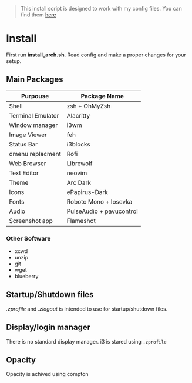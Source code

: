 
> This install script is designed to work with my config files. You can find them
[here](https://github.com/4ndrz3j/dotfiles)


# Install

First run **install_arch.sh**. Read config and make a proper changes for your
setup.

## Main Packages
| Purpouse          | Package Name  |
|-------------------|-------------- |
| Shell             | zsh + OhMyZsh |
| Terminal Emulator | Alacritty     |
| Window manager    | i3wm          |
| Image Viewer      | feh           |
| Status Bar        | i3blocks      |
| dmenu replacment  | Rofi          |
| Web Browser       | Librewolf     |
| Text Editor       | neovim        |
| Theme             | Arc Dark      |
| Icons		    | ePapirus-Dark |
| Fonts             | Roboto Mono + Iosevka|
| Audio             | PulseAudio + pavucontrol|
| Screenshot app    | Flameshot     |


### Other Software

- xcwd
- unzip
- git
- wget
- blueberry

## Startup/Shutdown files

*.zprofile* and *.zlogout* is intended to use for startup/shutdown files.

## Display/login manager

There is no standard display manager. i3 is stared using ```.zprofile```

## Opacity

Opacity is achived using compton


